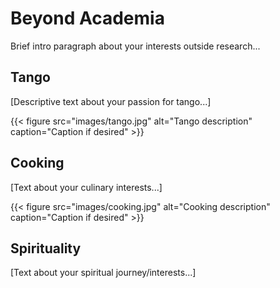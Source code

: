 # Beyond Academia

Brief intro paragraph about your interests outside research...

## Tango
[Descriptive text about your passion for tango...]

{{< figure src="images/tango.jpg" alt="Tango description" caption="Caption if desired" >}}

## Cooking
[Text about your culinary interests...]

{{< figure src="images/cooking.jpg" alt="Cooking description" caption="Caption if desired" >}}

## Spirituality
[Text about your spiritual journey/interests...]
